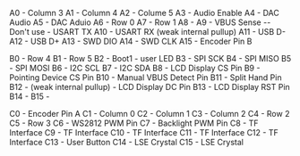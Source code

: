 A0  - Column 3
A1  - Column 4
A2  - Colume 5
A3  - Audio Enable
A4  - DAC Audio
A5  - DAC Aduio
A6  - Row 0
A7  - Row 1
A8  - 
A9  - VBUS Sense -- Don't use - USART TX
A10 - USART RX (weak internal pullup)
A11 - USB D-
A12 - USB D+
A13 - SWD DIO
A14 - SWD CLK
A15 - Encoder Pin B

B0  - Row 4
B1  - Row 5
B2  - Boot1 - user LED
B3  - SPI SCK
B4  - SPI MISO
B5  - SPI MOSI
B6  - I2C SCL
B7  - I2C SDA
B8  - LCD Display CS Pin
B9  - Pointing Device CS Pin
B10 - Manual VBUS Detect Pin
B11 - Split Hand Pin
B12 - (weak internal pullup) - LCD Display DC Pin
B13 - LCD Display RST Pin
B14 - 
B15 - 

C0  - Encoder Pin A
C1  - Column 0
C2  - Column 1
C3  - Column 2
C4  - Row 2
C5  - Row 3
C6  - WS2812 PWM Pin
C7  - Backlight PWM Pin
C8  - TF Interface
C9  - TF Interface
C10 - TF Interface
C11 - TF Interface
C12 - TF Interface
C13 - User Button
C14 - LSE Crystal
C15 - LSE Crystal
